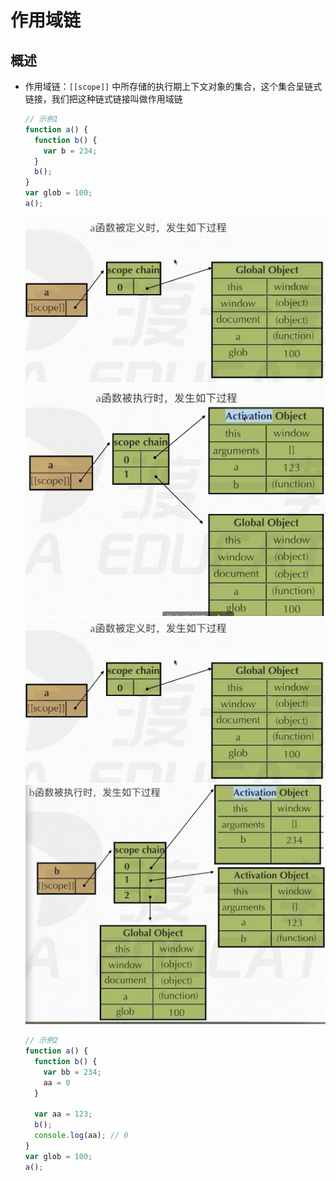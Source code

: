 # 作用域链

## 概述

+ 作用域链：`[[scope]]` 中所存储的执行期上下文对象的集合，这个集合呈链式链接，我们把这种链式链接叫做作用域链

  ```js
  // 示例1
  function a() {
    function b() {
      var b = 234;
    }
    b();
  }
  var glob = 100;
  a();
  ```

  ![a定义](images/定义.jpg)
  ![a执行](images/执行.jpg)
  ![b定义](images/定义.jpg)
  ![b执行](images/执行2.jpg)

  ```js
  // 示例2
  function a() {
    function b() {
      var bb = 234;
      aa = 0
    }

    var aa = 123;
    b();
    console.log(aa); // 0
  }
  var glob = 100;
  a();
  ```
